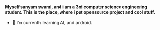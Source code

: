 
#### Myself sanyam swami, and i am a 3rd computer science engineering student. This is the place, where i put opensource project and cool stuff.
* 🌱 I’m currently learning AI, and android.
<!--
**SanyamSwami123/SanyamSwami123** is a ✨ _special_ ✨ repository because its `README.md` (this file) appears on your GitHub profile.

Here are some ideas to get you started:

- 🔭 I’m currently working on ...
- 🌱 I’m currently learning ...
- 👯 I’m looking to collaborate on ...
- 🤔 I’m looking for help with ...
- 💬 Ask me about ...
- 📫 How to reach me: ...
- 😄 Pronouns: ...
- ⚡ Fun fact: ...
-->
